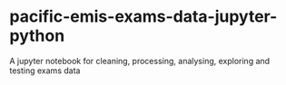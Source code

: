 # pacific-emis-exams-data-jupyter-python
A jupyter notebook for cleaning, processing, analysing, exploring and testing exams data
